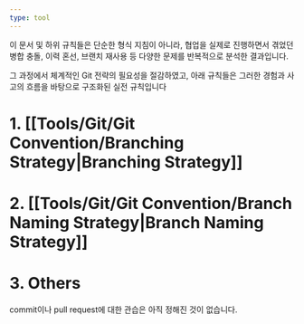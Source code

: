 ```yaml
---
type: tool
---
```

이 문서 및 하위 규칙들은 단순한 형식 지침이 아니라, 협업을 실제로 진행하면서 겪었던 병합 충돌, 이력 혼선, 브랜치 재사용 등 다양한 문제를 반복적으로 분석한 결과입니다.

그 과정에서 체계적인 Git 전략의 필요성을 절감하였고, 아래 규칙들은 그러한 경험과 사고의 흐름을 바탕으로 구조화된 실전 규칙입니다

# 1. [[Tools/Git/Git Convention/Branching Strategy|Branching Strategy]]
# 2. [[Tools/Git/Git Convention/Branch Naming Strategy|Branch Naming Strategy]]
# 3. Others

commit이나 pull request에 대한 관습은 아직 정해진 것이 없습니다.